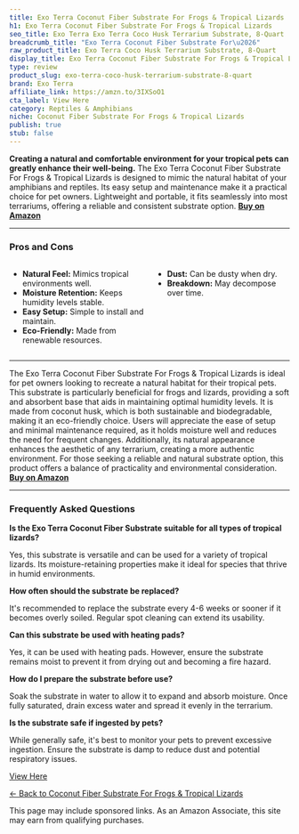 ```yaml
---
title: Exo Terra Coconut Fiber Substrate For Frogs & Tropical Lizards
h1: Exo Terra Coconut Fiber Substrate For Frogs & Tropical Lizards
seo_title: Exo Terra Exo Terra Coco Husk Terrarium Substrate, 8-Quart
breadcrumb_title: "Exo Terra Coconut Fiber Substrate For\u2026"
raw_product_title: Exo Terra Coco Husk Terrarium Substrate, 8-Quart
display_title: Exo Terra Coconut Fiber Substrate For Frogs & Tropical Lizards
type: review
product_slug: exo-terra-coco-husk-terrarium-substrate-8-quart
brand: Exo Terra
affiliate_link: https://amzn.to/3IXSoO1
cta_label: View Here
category: Reptiles & Amphibians
niche: Coconut Fiber Substrate For Frogs & Tropical Lizards
publish: true
stub: false
---
```


<div id="intro" class="full-width">
  <p><strong>Creating a natural and comfortable environment for your tropical pets can greatly enhance their well-being.</strong> The Exo Terra Coconut Fiber Substrate For Frogs & Tropical Lizards is designed to mimic the natural habitat of your amphibians and reptiles. Its easy setup and maintenance make it a practical choice for pet owners. Lightweight and portable, it fits seamlessly into most terrariums, offering a reliable and consistent substrate option. <a href="https://amzn.to/3IXSoO1" rel="nofollow sponsored noopener" target="_blank"><strong>Buy on Amazon</strong></a></p>
</div>

<hr />
<h3 id="pros-cons">Pros and Cons</h3>
<div class="pc-grid" style="display:grid;grid-template-columns:1fr 1fr;gap:16px;">
  <ul>
    <li><strong>Natural Feel:</strong> Mimics tropical environments well.</li>
    <li><strong>Moisture Retention:</strong> Keeps humidity levels stable.</li>
    <li><strong>Easy Setup:</strong> Simple to install and maintain.</li>
    <li><strong>Eco-Friendly:</strong> Made from renewable resources.</li>
  </ul>
  <ul>
    <li><strong>Dust:</strong> Can be dusty when dry.</li>
    <li><strong>Breakdown:</strong> May decompose over time.</li>
  </ul>
</div>
<hr />

<div class="full-width">
  <p>The Exo Terra Coconut Fiber Substrate For Frogs & Tropical Lizards is ideal for pet owners looking to recreate a natural habitat for their tropical pets. This substrate is particularly beneficial for frogs and lizards, providing a soft and absorbent base that aids in maintaining optimal humidity levels. It is made from coconut husk, which is both sustainable and biodegradable, making it an eco-friendly choice. Users will appreciate the ease of setup and minimal maintenance required, as it holds moisture well and reduces the need for frequent changes. Additionally, its natural appearance enhances the aesthetic of any terrarium, creating a more authentic environment. For those seeking a reliable and natural substrate option, this product offers a balance of practicality and environmental consideration. <a href="https://amzn.to/3IXSoO1" rel="nofollow sponsored noopener" target="_blank"><strong>Buy on Amazon</strong></a></p>
</div>

<hr />
<h3 id="faqs">Frequently Asked Questions</h3>

<p><strong>Is the Exo Terra Coconut Fiber Substrate suitable for all types of tropical lizards?</strong></p>
<p>Yes, this substrate is versatile and can be used for a variety of tropical lizards. Its moisture-retaining properties make it ideal for species that thrive in humid environments.</p>

<p><strong>How often should the substrate be replaced?</strong></p>
<p>It's recommended to replace the substrate every 4-6 weeks or sooner if it becomes overly soiled. Regular spot cleaning can extend its usability.</p>

<p><strong>Can this substrate be used with heating pads?</strong></p>
<p>Yes, it can be used with heating pads. However, ensure the substrate remains moist to prevent it from drying out and becoming a fire hazard.</p>

<p><strong>How do I prepare the substrate before use?</strong></p>
<p>Soak the substrate in water to allow it to expand and absorb moisture. Once fully saturated, drain excess water and spread it evenly in the terrarium.</p>

<p><strong>Is the substrate safe if ingested by pets?</strong></p>
<p>While generally safe, it's best to monitor your pets to prevent excessive ingestion. Ensure the substrate is damp to reduce dust and potential respiratory issues.</p>
<p><a class="btn" href="https://amzn.to/3IXSoO1" target="_blank" rel="nofollow sponsored noopener">View Here</a></p>
<p><a href="/roundups/reptiles-amphibians/coconut-fiber-substrate-for-frogs-tropical-lizards/">← Back to Coconut Fiber Substrate For Frogs & Tropical Lizards</a></p>
<aside class="disclosure">This page may include sponsored links. As an Amazon Associate, this site may earn from qualifying purchases.</aside>
